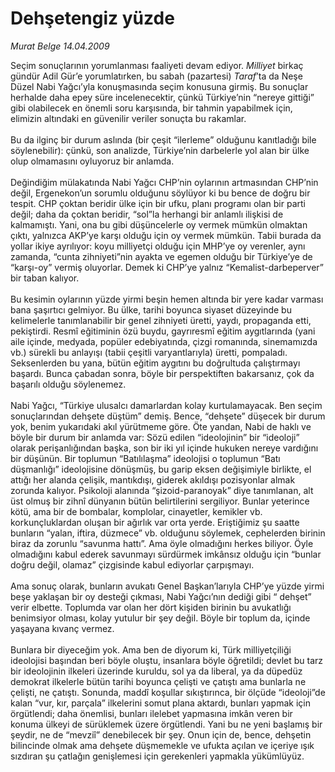 # Dehşetengiz yüzde

*Murat Belge 14.04.2009*

<div class="taraf_structure_2col_1zq">
<div class="margen_n">



 <p>Seçim sonuçlarının yorumlanması faaliyeti devam ediyor. <i>Milliyet</i> birkaç gündür Adil Gür’e yorumlatırken, bu sabah (pazartesi) <i>Taraf</i>’ta da Neşe Düzel Nabi Yağcı’yla konuşmasında seçim konusuna girmiş. Bu sonuçlar herhalde daha epey süre incelenecektir, çünkü Türkiye’nin “nereye gittiği” gibi olabilecek en önemli soru karşısında, bir tahmin yapabilmek için, elimizin altındaki en güvenilir veriler sonuçta bu rakamlar. <br/><br/>Bu da ilginç bir durum aslında (bir çeşit “ilerleme” olduğunu kanıtladığı bile söylenebilir): çünkü, son analizde, Türkiye’nin darbelerle yol alan bir ülke olup olmamasını oyluyoruz bir anlamda. <br/><br/>Değindiğim mülakatında Nabi Yağcı CHP’nin oylarının artmasından CHP’nin değil, Ergenekon’un sorumlu olduğunu söylüyor ki bu bence de doğru bir tespit. CHP çoktan beridir ülke için bir ufku, planı programı olan bir parti değil; daha da çoktan beridir, “sol”la herhangi bir anlamlı ilişkisi de kalmamıştı. Yani, ona bu gibi düşüncelerle oy vermek mümkün olmaktan çıktı, yalnızca AKP’ye karşı olduğu için oy vermek mümkün. Tabii burada da yollar ikiye ayrılıyor: koyu milliyetçi olduğu için MHP’ye oy verenler, aynı zamanda, “cunta zihniyeti”nin ayakta ve egemen olduğu bir Türkiye’ye de “karşı-oy” vermiş oluyorlar. Demek ki CHP’ye yalnız “Kemalist-darbeperver” bir taban kalıyor. <br/><br/>Bu kesimin oylarının yüzde yirmi beşin hemen altında bir yere kadar varması bana şaşırtıcı gelmiyor. Bu ülke, tarihi boyunca siyaset düzeyinde bu kelimelerle tanımlanabilir bir genel zihniyeti üretti, yaydı, propaganda etti, pekiştirdi. Resmî eğitiminin özü buydu, gayrıresmî eğitim aygıtlarında (yani aile içinde, medyada, popüler edebiyatında, çizgi romanında, sinemamızda vb.) sürekli bu anlayışı (tabii çeşitli varyantlarıyla) üretti, pompaladı. Seksenlerden bu yana, bütün eğitim aygıtını bu doğrultuda çalıştırmayı başardı. Bunca çabadan sonra, böyle bir perspektiften bakarsanız, çok da başarılı olduğu söylenemez. <br/><br/>Nabi Yağcı, “Türkiye ulusalcı damarlardan kolay kurtulamayacak. Ben seçim sonuçlarından dehşete düştüm” demiş. Bence, “dehşete” düşecek bir durum yok, benim yukarıdaki akıl yürütmeme göre. Öte yandan, Nabi de haklı ve böyle bir durum bir anlamda var: Sözü edilen “ideolojinin” bir “ideoloji” olarak perişanlığından başka, son bir iki yıl içinde hukuken nereye vardığını bir düşünün. Bir toplumun “Batılılaşma” ideolojisi o toplumun “Batı düşmanlığı” ideolojisine dönüşmüş, bu garip eksen değişimiyle birlikte, el attığı her alanda çelişik, mantıkdışı, giderek akıldışı pozisyonlar almak zorunda kalıyor. Psikoloji alanında “şizoid-paranoyak” diye tanımlanan, alt üst olmuş bir zihnî dünyanın bütün belirtilerini sergiliyor. Bunlar yeterince kötü, ama bir de bombalar, komplolar, cinayetler, kemikler vb. korkunçluklardan oluşan bir ağırlık var orta yerde. Eriştiğimiz şu saatte bunların “yalan, iftira, düzmece” vb. olduğunu söylemek, cephelerden birinin biraz da zorunlu “savunma hattı”. Ama öyle olmadığını herkes biliyor. Öyle olmadığını kabul ederek savunmayı sürdürmek imkânsız olduğu için “bunlar doğru değil, olamaz” çizgisinde kabul ediyorlar çarpışmayı. <br/><br/>Ama sonuç olarak, bunların avukatı Genel Başkan’larıyla CHP’ye yüzde yirmi beşe yaklaşan bir oy desteği çıkması, Nabi Yağcı’nın dediği gibi “ dehşet” verir elbette. Toplumda var olan her dört kişiden birinin bu avukatlığı benimsiyor olması, kolay yutulur bir şey değil. Böyle bir toplum da, içinde yaşayana kıvanç vermez. <br/><br/>Bunlara bir diyeceğim yok. Ama ben de diyorum ki, Türk milliyetçiliği ideolojisi başından beri böyle oluştu, insanlara böyle öğretildi; devlet bu tarz bir ideolojinin ilkeleri üzerinde kuruldu, sol ya da liberal, ya da düpedüz demokrat ilkelerle bütün tarihi boyunca çelişti ve çatıştı ama bunlarla ne çelişti, ne çatıştı. Sonunda, maddî koşullar sıkıştırınca, bir ölçüde “ideoloji”de kalan “vur, kır, parçala” ilkelerini somut plana aktardı, bunları yapmak için örgütlendi; daha önemlisi, bunları ilelebet yapmasına imkân veren bir konuma ülkeyi de sürüklemek üzere örgütlendi. Yani bu ne yeni başlamış bir şeydir, ne de “mevziî” denebilecek bir şey. Onun için de, bence, dehşetin bilincinde olmak ama dehşete düşmemekle ve ufukta açılan ve içeriye ışık sızdıran şu çatlağın genişlemesi için gerekenleri yapmakla yükümlüyüz.</p>

<br/>


<div id="taraf_not">
</div>

</div>


</div>
